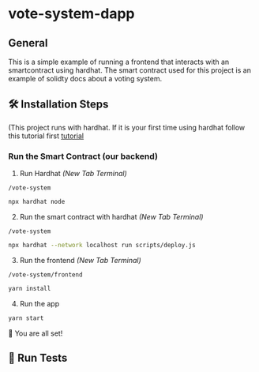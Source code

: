 # vote-system-dapp

## General

This is a simple example of running a frontend that interacts with an smartcontract using hardhat. The smart contract used for this project is an example of solidty docs about a voting system.


## 🛠️ Installation Steps

(This project runs with hardhat. If it is your first time using hardhat follow this tutorial first [tutorial](https://hardhat.org/tutorial/setting-up-the-environment.html#macos)

### Run the Smart Contract (our backend)

1. Run Hardhat *(New Tab Terminal)*

`/vote-system`

```bash
npx hardhat node
```

2. Run the smart contract with hardhat *(New Tab Terminal)*

`/vote-system`

```bash
npx hardhat --network localhost run scripts/deploy.js
```

3. Run the frontend *(New Tab Terminal)*

`/vote-system/frontend`

```bash
yarn install
```

4. Run the app

```bash
yarn start
```

🌟 You are all set!

## 🧪 Run Tests

